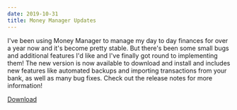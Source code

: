 ```yaml
---
date: 2019-10-31
title: Money Manager Updates
---
```


<BlogPostHeader />

I've been using Money Manager to manage my day to day finances for over a year now and it's become pretty stable. But there's been some small bugs and additional features I'd like and I've finally got round to implementing them! The new version is now available to download and install and includes new features like automated backups and importing transactions from your bank, as well as many bug fixes. Check out the release notes for more information!

<a class="slim-action-button" href="https://github.com/dhulme/money-manager/releases">Download</a>